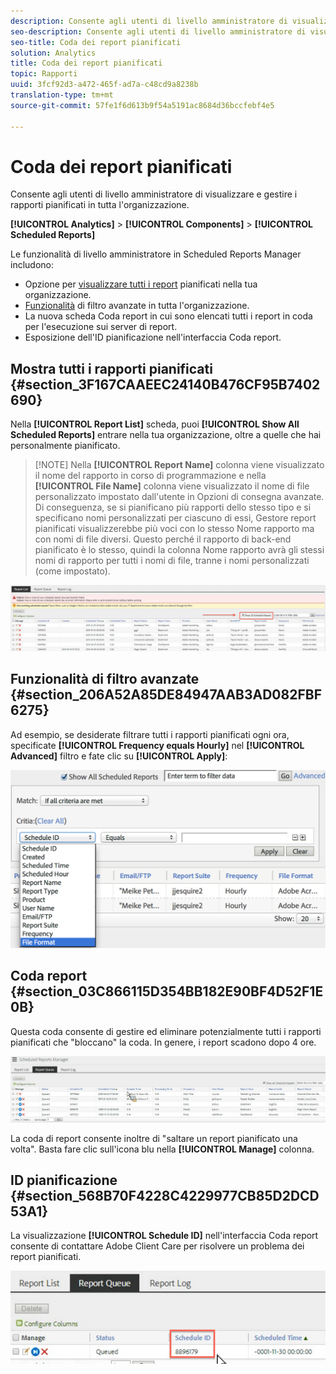```yaml
---
description: Consente agli utenti di livello amministratore di visualizzare e gestire i rapporti pianificati in tutta l'organizzazione.
seo-description: Consente agli utenti di livello amministratore di visualizzare e gestire i rapporti pianificati in tutta l'organizzazione.
seo-title: Coda dei report pianificati
solution: Analytics
title: Coda dei report pianificati
topic: Rapporti
uuid: 3fcf92d3-a472-465f-ad7a-c48cd9a8238b
translation-type: tm+mt
source-git-commit: 57fe1f6d613b9f54a5191ac8684d36bccfebf4e5

---
```



# Coda dei report pianificati

Consente agli utenti di livello amministratore di visualizzare e gestire i rapporti pianificati in tutta l'organizzazione.

**[!UICONTROL Analytics]** &gt; **[!UICONTROL Components]** &gt; **[!UICONTROL Scheduled Reports]**

Le funzionalità di livello amministratore in Scheduled Reports Manager includono:

* Opzione per [visualizzare tutti i report](/help/admin/admin/scheduled-reports-admin.md#section_3F167CAAEEC24140B476CF95B7402690) pianificati nella tua organizzazione.
* [Funzionalità](/help/admin/admin/scheduled-reports-admin.md#section_206A52A85DE84947AAB3AD082FBF6275) di filtro avanzate in tutta l'organizzazione.
* La nuova scheda Coda [](/help/admin/admin/scheduled-reports-admin.md#section_03C866115D354BB182E90BF4D52F1E0B) report in cui sono elencati tutti i report in coda per l'esecuzione sui server di report.
* Esposizione dell'ID [](/help/admin/admin/scheduled-reports-admin.md#section_568B70F4228C4229977CB85D2DCD53A1) pianificazione nell'interfaccia Coda report.

## Mostra tutti i rapporti pianificati {#section_3F167CAAEEC24140B476CF95B7402690}

Nella **[!UICONTROL Report List]** scheda, puoi **[!UICONTROL Show All Scheduled Reports]** entrare nella tua organizzazione, oltre a quelle che hai personalmente pianificato.

> [!NOTE] Nella **[!UICONTROL Report Name]** colonna viene visualizzato il nome del rapporto in corso di programmazione e nella **[!UICONTROL File Name]** colonna viene visualizzato il nome di file personalizzato impostato dall'utente in Opzioni di consegna avanzate. Di conseguenza, se si pianificano più rapporti dello stesso tipo e si specificano nomi personalizzati per ciascuno di essi, Gestore report pianificati visualizzerebbe più voci con lo stesso Nome rapporto ma con nomi di file diversi. Questo perché il rapporto di back-end pianificato è lo stesso, quindi la colonna Nome rapporto avrà gli stessi nomi di rapporto per tutti i nomi di file, tranne i nomi personalizzati (come impostato).

![](assets/show_all_scheduled_reports.png)

## Funzionalità di filtro avanzate {#section_206A52A85DE84947AAB3AD082FBF6275}

Ad esempio, se desiderate filtrare tutti i rapporti pianificati ogni ora, specificate **[!UICONTROL Frequency equals Hourly]** nel **[!UICONTROL Advanced]** filtro e fate clic su **[!UICONTROL Apply]**:

![](assets/advanced_filtering_schedl_reports.png)

## Coda report {#section_03C866115D354BB182E90BF4D52F1E0B}

Questa coda consente di gestire ed eliminare potenzialmente tutti i rapporti pianificati che "bloccano" la coda. In genere, i report scadono dopo 4 ore.

![](assets/scheduled_reports_2.png)

La coda di report consente inoltre di "saltare un report pianificato una volta". Basta fare clic sull'icona blu nella **[!UICONTROL Manage]** colonna.

## ID pianificazione {#section_568B70F4228C4229977CB85D2DCD53A1}

La visualizzazione **[!UICONTROL Schedule ID]** nell'interfaccia Coda report consente di contattare Adobe Client Care per risolvere un problema dei report pianificati.

![](assets/schedule_id.png)
